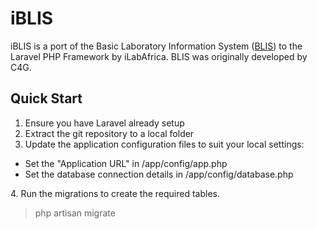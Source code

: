 iBLIS
=====

iBLIS is a port of the Basic Laboratory Information System (<a href="https://github.com/C4G/BLIS">BLIS</a>) to the Laravel PHP Framework by iLabAfrica.
BLIS was originally developed by C4G. 

Quick Start
-----------
1. Ensure you have Laravel already setup
2. Extract the git repository to a local folder
3. Update the application configuration files to suit your local settings:
  <ul><li>Set the "Application URL" in /app/config/app.php</li>
    <li>Set the database connection details in /app/config/database.php</li></ul>
4. Run the migrations to create the required tables.
    <blockquote>php artisan migrate</blockquote>
